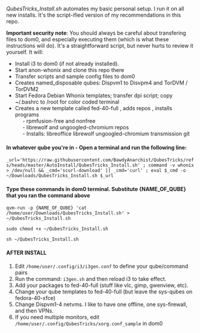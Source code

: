 *QubesTricks_Install.sh* automates my basic personal setup. I run it on all new installs. It's the script-ified version of my recommendations in this repo.

**Important security note**:  You should always be careful about transfering files to dom0, and especially executing them (which is what these instructions will do). It's a straightforward script, but never hurts to review it yourself. It will:
- Install i3 to dom0 (if not already installed).
- Start anon-whonix and clone this repo there
- Transfer scripts and sample config files to dom0
- Creates named_disposable qubes: Dispvm1 to Disvpm4 and TorDVM / TorDVM2
- Start Fedora Debian Whonix templates; transfer dpi script; copy ~/.bashrc to /root for color coded terminal
- Creates a new template called fed-40-full , adds repos , installs programs<br>
&nbsp;&nbsp;&nbsp;&nbsp; - rpmfusion-free and nonfree<br>
&nbsp;&nbsp;&nbsp;&nbsp; - librewolf and ungoogled-chromium repos<br>
&nbsp;&nbsp;&nbsp;&nbsp; - Installs: libreoffice librewolf ungoogled-chromium transmission git

#### In whatever qube you're in - Open a terminal and run the following line:
`_url='https://raw.githubusercontent.com/BawdyAnarchist/QubesTricks/refs/heads/master/AutoInstall/QubesTricks_Install.sh' ; command -v whonix > /dev/null && _cmd='scurl-download' || _cmd='curl' ; eval $_cmd -o ~/Downloads/QubesTricks_Install.sh $_url` 

#### Type these commands in dom0 terminal. Substitute {NAME_OF_QUBE} that you ran the command above
`qvm-run -p {NAME_OF_QUBE} 'cat /home/user/Downloads/QubesTricks_Install.sh' > ~/QubesTricks_Install.sh`

`sudo chmod +x ~/QubesTricks_Install.sh`

`sh ~/QubesTricks_Install.sh`

#### AFTER INSTALL
1. Edit `/home/user/.config/i3/i3gen.conf` to define your qube/command pairs
2. Run the command: `i3gen.sh` and then reload i3 to take effect.
3. Add your packages to fed-40-full (stuff like vlc, gimp, gwenview, etc).
4. Change your qube templates to fed-40-full (but leave the sys-qubes on fedora-40-xfce)
5. Change Dispvm1-4 netvms. I like to have one offline, one sys-firewall, and then VPNs.
6. If you need multiple monitors, edit `/home/user/.config/QubesTricks/xorg.conf_sample` in dom0
